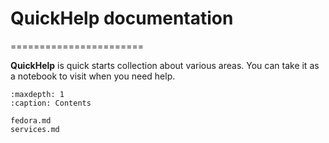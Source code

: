 
# QuickHelp documentation
=======================

**QuickHelp** is quick starts collection about various areas. You can take it
as a notebook to visit when you need help.


```{toctree}
:maxdepth: 1
:caption: Contents

fedora.md
services.md
```

